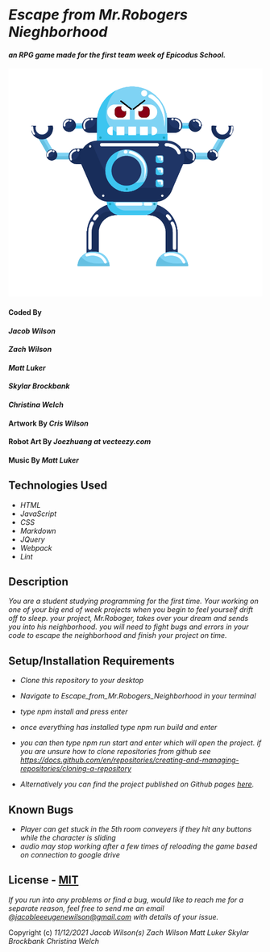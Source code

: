 # _Escape from Mr.Robogers Nieghborhood_
#### _an RPG game made for the first team week of Epicodus School._

![Robot illustration](src/assets/img/Robot-angry.png)

#### Coded By 
#### _**Jacob Wilson**_
#### _**Zach Wilson**_
#### _**Matt Luker**_
#### _**Skylar Brockbank**_
#### _**Christina Welch**_
#### Artwork By _**Cris Wilson**_
#### Robot Art By _**Joezhuang at vecteezy.com**_
#### Music By _**Matt Luker**_

## Technologies Used

* _HTML_
* _JavaScript_
* _CSS_
* _Markdown_
* _JQuery_
* _Webpack_
* _Lint_

## Description

_You are a student studying programming for the first time. Your working on one of your big end of week projects when you begin to feel yourself drift off to sleep. your project, Mr.Roboger, takes over your dream and sends you into his neighborhood. you will need to fight bugs and errors in your code to escape the neighborhood and finish your project on time._

## Setup/Installation Requirements

* _Clone this repository to your desktop_
* _Navigate to Escape_from_Mr.Robogers_Neighborhood in your terminal_
* _type npm install and press enter_
* _once everything has installed type npm run build and enter_
* _you can then type npm run start and enter which will open the project._
_if you are unsure how to clone repositories from github see https://docs.github.com/en/repositories/creating-and-managing-repositories/cloning-a-repository_

* _Alternatively you can find the project published on Github pages [here](https://jlewilson.github.io/escape_from_mr_rogers_neighborhood/)._ 
## Known Bugs

* _Player can get stuck in the 5th room conveyers if they hit any buttons while the character is sliding_
* _audio may stop working after a few times of reloading the game based on connection to google drive_

## License - [MIT](https://opensource.org/licenses/MIT)

_If you run into any problems or find a bug, would like to reach me for a separate reason, feel free to send me an email @jacobleeeugenewilson@gmail.com with details of your issue._

Copyright (c) _11/12/2021_ _Jacob Wilson(s)_ _Zach Wilson_ _Matt Luker_ _Skylar Brockbank_ _Christina Welch_